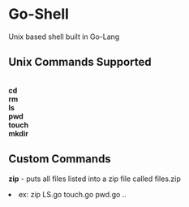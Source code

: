 # Go-Shell
Unix based shell built in Go-Lang

## Unix Commands Supported

  <br> <b>cd</b> </br>
  <b>rm</b> 
 <br> <b>ls</b> </br>
  <b>pwd</b> 
  <br><b>touch</b></br>
   <b>mkdir</b> 

  ## Custom Commands
   <b>zip</b> - puts all files listed into a zip file called files.zip
    <li>ex: zip LS.go touch.go pwd.go ..</li>



